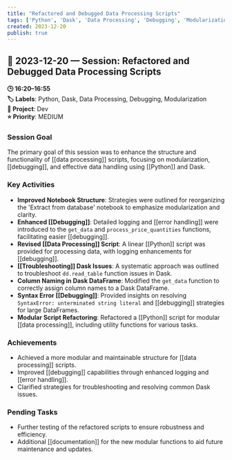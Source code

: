 ```yaml
---
title: "Refactored and Debugged Data Processing Scripts"
tags: ['Python', 'Dask', 'Data Processing', 'Debugging', 'Modularization']
created: 2023-12-20
publish: true
---
```


## 📅 2023-12-20 — Session: Refactored and Debugged Data Processing Scripts

**🕒 16:20–16:55**  
**🏷️ Labels**: Python, Dask, Data Processing, Debugging, Modularization  
**📂 Project**: Dev  
**⭐ Priority**: MEDIUM  


### Session Goal
The primary goal of this session was to enhance the structure and functionality of [[data processing]] scripts, focusing on modularization, [[debugging]], and effective data handling using [[Python]] and Dask.

### Key Activities
- **Improved Notebook Structure**: Strategies were outlined for reorganizing the 'Extract from database' notebook to emphasize modularization and clarity.
- **Enhanced [[Debugging]]**: Detailed logging and [[error handling]] were introduced to the `get_data` and `process_price_quantities` functions, facilitating easier [[debugging]].
- **Revised [[Data Processing]] Script**: A linear [[Python]] script was provided for processing data, with logging enhancements for [[debugging]].
- **[[Troubleshooting]] Dask Issues**: A systematic approach was outlined to troubleshoot `dd.read_table` function issues in Dask.
- **Column Naming in Dask DataFrame**: Modified the `get_data` function to correctly assign column names to a Dask DataFrame.
- **Syntax Error [[Debugging]]**: Provided insights on resolving `SyntaxError: unterminated string literal` and [[debugging]] strategies for large DataFrames.
- **Modular Script Refactoring**: Refactored a [[Python]] script for modular [[data processing]], including utility functions for various tasks.

### Achievements
- Achieved a more modular and maintainable structure for [[data processing]] scripts.
- Improved [[debugging]] capabilities through enhanced logging and [[error handling]].
- Clarified strategies for troubleshooting and resolving common Dask issues.

### Pending Tasks
- Further testing of the refactored scripts to ensure robustness and efficiency.
- Additional [[documentation]] for the new modular functions to aid future maintenance and updates.

